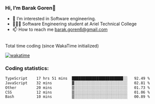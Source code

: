 ###  Hi, I’m Barak Goren👋
- 👀 I’m interested in Software engineering.
- 👨🏼‍🎓 Software Engineering student at Ariel Technical College
- 📫 How to reach me barak.goren6@gmail.com
##
Total time coding (since WakaTime initialized)

[![wakatime](https://wakatime.com/badge/user/5cc5ec80-a806-4ca2-a704-db29274e48cd.svg)](https://wakatime.com/@5cc5ec80-a806-4ca2-a704-db29274e48cd)

   
### Coding statistics:

<!--START_SECTION:waka-->

```txt
TypeScript    17 hrs 51 mins  ███████████████████████░░   92.49 %
JavaScript    32 mins         ▓░░░░░░░░░░░░░░░░░░░░░░░░   02.81 %
Other         20 mins         ▒░░░░░░░░░░░░░░░░░░░░░░░░   01.73 %
CSS           12 mins         ▒░░░░░░░░░░░░░░░░░░░░░░░░   01.06 %
Bash          10 mins         ▒░░░░░░░░░░░░░░░░░░░░░░░░   00.89 %
```

<!--END_SECTION:waka-->

<!---
barakgoren/barakgoren is a ✨ special ✨ repository because its `README.md` (this file) appears on your GitHub profile.
You can click the Preview link to take a look at your changes.
--->
